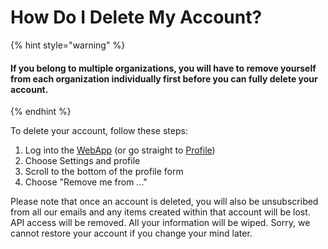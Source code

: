 # How Do I Delete My Account?

{% hint style="warning" %}
#### If you belong to multiple organizations, you will have to remove yourself from each organization individually first before you can fully delete your account.
{% endhint %}

To delete your account, follow these steps:

1. Log into the [WebApp](https://control.predicthq.com/) (or go straight to [Profile](https://control.predicthq.com/settings/profile))
2. Choose Settings and profile
3. Scroll to the bottom of the profile form
4. Choose "Remove me from ..."

Please note that once an account is deleted, you will also be unsubscribed from all our emails and any items created within that account will be lost. API access will be removed. All your information will be wiped. Sorry, we cannot restore your account if you change your mind later.
